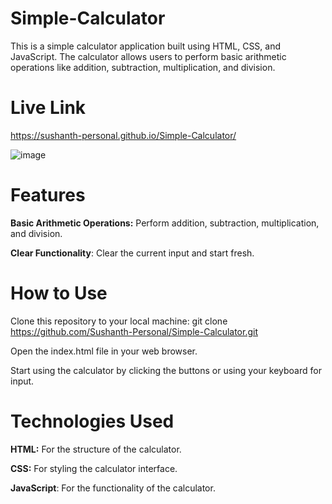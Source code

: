 # Simple-Calculator

This is a simple calculator application built using HTML, CSS, and JavaScript. The calculator allows users to perform basic arithmetic operations like addition, subtraction, multiplication, and division.

# Live Link

https://sushanth-personal.github.io/Simple-Calculator/

![image](https://github.com/user-attachments/assets/1d090389-032a-4f27-bff1-ddf93c623215)

# Features
**Basic Arithmetic Operations:** Perform addition, subtraction, multiplication, and division.

**Clear Functionality**: Clear the current input and start fresh.

# How to Use
Clone this repository to your local machine: git clone https://github.com/Sushanth-Personal/Simple-Calculator.git

Open the index.html file in your web browser.

Start using the calculator by clicking the buttons or using your keyboard for input.

# Technologies Used
**HTML:** For the structure of the calculator.

**CSS:** For styling the calculator interface.

**JavaScript**: For the functionality of the calculator.
